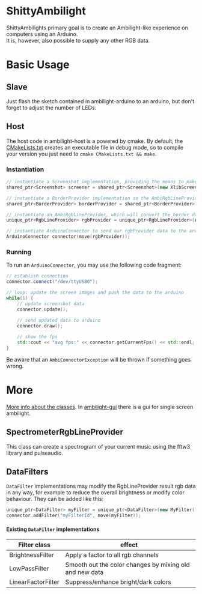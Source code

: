 # ShittyAmbilight
ShittyAmbilights primary goal is to create an Ambilight-like experience on computers using an Arduino.  
It is, however, also possible to supply any other RGB data.  

# Basic Usage
## Slave
Just flash the sketch contained in ambilight-arduino to an arduino, but don't forget to adjust the number of LEDs.

## Host
The host code in ambilight-host is a powered by cmake. By default, the [CMakeLists.txt](ambilight-host/CMakeLists.txt) creates an executable file in debug mode, so to compile your version you just need to ```cmake CMakeLists.txt && make```.

### Instantiation
```c++
// instantiate a Screenshot implementation, providing the means to make screenshots
shared_ptr<Screenshot> screener = shared_ptr<Screenshot>(new XlibScreenshot());

// instantiate a BorderProvider implementation so the AmbiRgbLineProvider can easily retrieve screen border samples
shared_ptr<BorderProvider> borderProvider = shared_ptr<BorderProvider>(new SingleScreenBorderProvider(1366, 768, screener));

// instantiate an AmbiRgbLineProvider, which will convert the border data to rgb data for the arduino
unique_ptr<RgbLineProvider> rgbProvider = unique_ptr<RgbLineProvider>(new AmbiRgbLineProvider(borderProvider, 60, 12));

// instantiate ArduinoConnector to send our rgbProvider data to the arduino
ArduinoConnector connector(move(rgbProvider));
```


### Running
To run an ```ArduinoConnector```, you may use the following code fragment:
```c++
// establish connection
connector.connect("/dev/ttyUSB0");

// loop: update the screen images and push the data to the arduino
while(1) {
    // update screenshot data
    connector.update();
    
    // send updated data to arduino
    connector.draw();

    // show the fps
    std::cout << "avg fps:" << connector.getCurrentFps() << std::endl;
}
```
Be aware that an ```AmbiConnectorException``` will be thrown if something goes wrong.

# More
[More info about the classes](class_info.md). In [ambilight-gui](ambilight-gui/) there is a gui for single screen ambilight.

## SpectrometerRgbLineProvider
This class can create a spectrogram of your current music using the fftw3 library and pulseaudio.

## DataFilters
```DataFilter``` implementations may modify the RgbLineProvider result rgb data in any way, for example to reduce the overall brightness or modify color behaviour. They can be added like this:
```c++
unique_ptr<DataFilter> myFilter = unique_ptr<DataFilter>(new MyFilter()));
connector.addFilter("myFilterId", move(myFilter));
```
#### Existing ```DataFilter``` implementations
|Filter class|effect|
|------------|------|
|BrightnessFilter|Apply a factor to all rgb channels|
|LowPassFilter|Smooth out the color changes by mixing old and new data|
|LinearFactorFilter|Suppress/enhance bright/dark colors|

